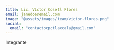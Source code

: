 ```yaml
---
title: Lic. Víctor Cosetl Flores
email: janedoe@email.com
image: "@assets/images/team/victor-flores.png"
social:
  email: "contactocpctlaxcala@gmail.com"
---
```


Integrante
